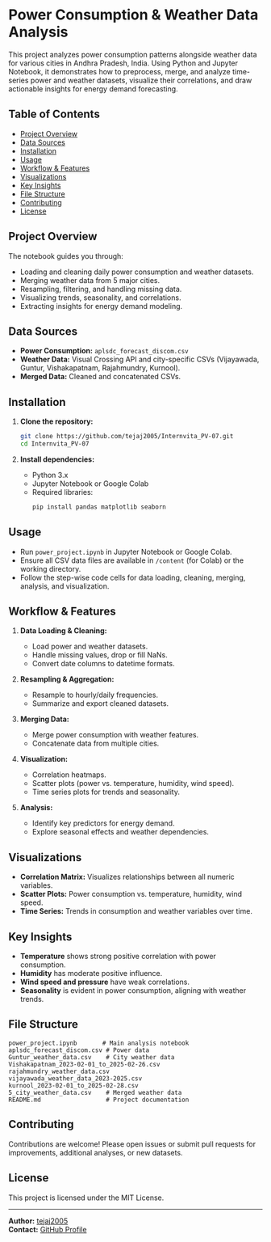# Power Consumption & Weather Data Analysis

This project analyzes power consumption patterns alongside weather data for various cities in Andhra Pradesh, India. Using Python and Jupyter Notebook, it demonstrates how to preprocess, merge, and analyze time-series power and weather datasets, visualize their correlations, and draw actionable insights for energy demand forecasting.

## Table of Contents 

- [Project Overview](#project-overview)
- [Data Sources](#data-sources)
- [Installation](#installation)
- [Usage](#usage)
- [Workflow & Features](#workflow--features)
- [Visualizations](#visualizations)
- [Key Insights](#key-insights)
- [File Structure](#file-structure)
- [Contributing](#contributing)
- [License](#license)

## Project Overview

The notebook guides you through:
- Loading and cleaning daily power consumption and weather datasets.
- Merging weather data from 5 major cities.
- Resampling, filtering, and handling missing data.
- Visualizing trends, seasonality, and correlations.
- Extracting insights for energy demand modeling.

## Data Sources

- **Power Consumption:** `aplsdc_forecast_discom.csv`
- **Weather Data:** Visual Crossing API and city-specific CSVs (Vijayawada, Guntur, Vishakapatnam, Rajahmundry, Kurnool).
- **Merged Data:** Cleaned and concatenated CSVs.

## Installation

1. **Clone the repository:**
   ```bash
   git clone https://github.com/tejaj2005/Internvita_PV-07.git
   cd Internvita_PV-07
   ```

2. **Install dependencies:**
   - Python 3.x
   - Jupyter Notebook or Google Colab
   - Required libraries:
     ```bash
     pip install pandas matplotlib seaborn
     ```

## Usage

- Run `power_project.ipynb` in Jupyter Notebook or Google Colab.
- Ensure all CSV data files are available in `/content` (for Colab) or the working directory.
- Follow the step-wise code cells for data loading, cleaning, merging, analysis, and visualization.

## Workflow & Features

1. **Data Loading & Cleaning:**
   - Load power and weather datasets.
   - Handle missing values, drop or fill NaNs.
   - Convert date columns to datetime formats.

2. **Resampling & Aggregation:**
   - Resample to hourly/daily frequencies.
   - Summarize and export cleaned datasets.

3. **Merging Data:**
   - Merge power consumption with weather features.
   - Concatenate data from multiple cities.

4. **Visualization:**
   - Correlation heatmaps.
   - Scatter plots (power vs. temperature, humidity, wind speed).
   - Time series plots for trends and seasonality.

5. **Analysis:**
   - Identify key predictors for energy demand.
   - Explore seasonal effects and weather dependencies.

## Visualizations

- **Correlation Matrix:** Visualizes relationships between all numeric variables.
- **Scatter Plots:** Power consumption vs. temperature, humidity, wind speed.
- **Time Series:** Trends in consumption and weather variables over time.

## Key Insights

- **Temperature** shows strong positive correlation with power consumption.
- **Humidity** has moderate positive influence.
- **Wind speed and pressure** have weak correlations.
- **Seasonality** is evident in power consumption, aligning with weather trends.

## File Structure

```
power_project.ipynb       # Main analysis notebook
aplsdc_forecast_discom.csv # Power data
Guntur_weather_data.csv    # City weather data
Vishakapatnam_2023-02-01_to_2025-02-26.csv
rajahmundry_weather_data.csv
vijayawada_weather_data_2023-2025.csv
kurnool_2023-02-01_to_2025-02-28.csv
5_city_weather_data.csv    # Merged weather data
README.md                  # Project documentation
```

## Contributing

Contributions are welcome! Please open issues or submit pull requests for improvements, additional analyses, or new datasets.

## License

This project is licensed under the MIT License.

---

**Author:** [tejaj2005](https://github.com/tejaj2005)  
**Contact:** [GitHub Profile](https://github.com/tejaj2005)
